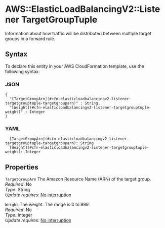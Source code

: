 # AWS::ElasticLoadBalancingV2::Listener TargetGroupTuple<a name="aws-properties-elasticloadbalancingv2-listener-targetgrouptuple"></a>

Information about how traffic will be distributed between multiple target groups in a forward rule\.

## Syntax<a name="aws-properties-elasticloadbalancingv2-listener-targetgrouptuple-syntax"></a>

To declare this entity in your AWS CloudFormation template, use the following syntax:

### JSON<a name="aws-properties-elasticloadbalancingv2-listener-targetgrouptuple-syntax.json"></a>

```
{
  "[TargetGroupArn](#cfn-elasticloadbalancingv2-listener-targetgrouptuple-targetgrouparn)" : String,
  "[Weight](#cfn-elasticloadbalancingv2-listener-targetgrouptuple-weight)" : Integer
}
```

### YAML<a name="aws-properties-elasticloadbalancingv2-listener-targetgrouptuple-syntax.yaml"></a>

```
  [TargetGroupArn](#cfn-elasticloadbalancingv2-listener-targetgrouptuple-targetgrouparn): String
  [Weight](#cfn-elasticloadbalancingv2-listener-targetgrouptuple-weight): Integer
```

## Properties<a name="aws-properties-elasticloadbalancingv2-listener-targetgrouptuple-properties"></a>

`TargetGroupArn` <a name="cfn-elasticloadbalancingv2-listener-targetgrouptuple-targetgrouparn"></a>
The Amazon Resource Name \(ARN\) of the target group\.  
_Required_: No  
_Type_: String  
_Update requires_: [No interruption](https://docs.aws.amazon.com/AWSCloudFormation/latest/UserGuide/using-cfn-updating-stacks-update-behaviors.html#update-no-interrupt)

`Weight` <a name="cfn-elasticloadbalancingv2-listener-targetgrouptuple-weight"></a>
The weight\. The range is 0 to 999\.  
_Required_: No  
_Type_: Integer  
_Update requires_: [No interruption](https://docs.aws.amazon.com/AWSCloudFormation/latest/UserGuide/using-cfn-updating-stacks-update-behaviors.html#update-no-interrupt)
